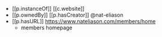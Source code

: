
- [[p.instanceOf]] [[c.website]]
- [[p.ownedBy]] [[p.hasCreator]] @nat-eliason
- [[p.hasURL]] https://www.nateliason.com/members/home
  - members homepage